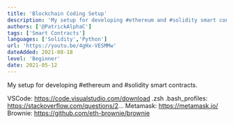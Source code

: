 ```yaml
---
title: 'Blockchain Coding Setup'
description: 'My setup for developing #ethereum and #solidity smart contracts.'
authors: ['@PatrickAlphaC']
tags: ['Smart Contracts']
languages: ['Solidity','Python']
url: 'https://youtu.be/4gHx-VESMMw'
dateAdded: 2021-08-18
level: 'Beginner'
date: 2021-05-12
---
```


My setup for developing #ethereum and #solidity smart contracts. 

VSCode: https://code.visualstudio.com/download
.zsh .bash_profiles: https://stackoverflow.com/questions/2...
Metamask: https://metamask.io/
Brownie: https://github.com/eth-brownie/brownie